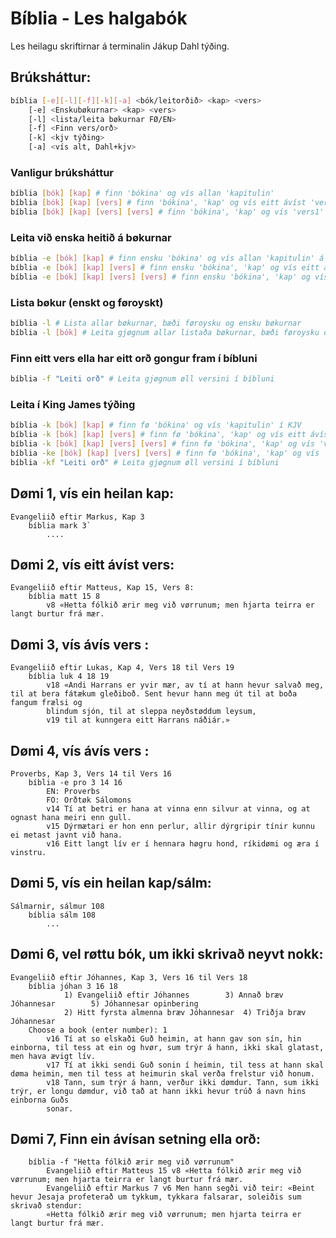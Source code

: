# Bíblia - Les halgabók
Les heilagu skriftirnar á terminalin Jákup Dahl týðing.

## Brúksháttur: 
```bash
bíblia [-e][-l][-f][-k][-a] <bók/leitorðið> <kap> <vers>
    [-e] <Enskubøkurnar> <kap> <vers>
    [-l] <lista/leita bøkurnar FØ/EN>
    [-f] <Finn vers/orð>
    [-k] <kjv týðing>
    [-a] <vís alt, Dahl+kjv>
```
### Vanligur brúksháttur
```bash
bíblia [bók] [kap] # finn 'bókina' og vís allan 'kapitulin'
bíblia [bók] [kap] [vers] # finn 'bókina', 'kap' og vís eitt ávíst 'vers'
bíblia [bók] [kap] [vers] [vers] # finn 'bókina', 'kap' og vís 'vers1' til 'vers2'
```
### Leita við enska heitið á bøkurnar
```bash
bíblia -e [bók] [kap] # finn ensku 'bókina' og vís allan 'kapitulin' á føroyskum
bíblia -e [bók] [kap] [vers] # finn ensku 'bókina', 'kap' og vís eitt ávíst 'vers' á føroyskum
bíblia -e [bók] [kap] [vers] [vers] # finn ensku 'bókina', 'kap' og vís 'vers1' til 'vers2' á føroyskum
```
### Lista bøkur (enskt og føroyskt)
```bash
bíblia -l # Lista allar bøkurnar, bæði føroysku og ensku bøkurnar
bíblia -l [bók] # Leita gjøgnum allar listaða bøkurnar, bæði føroysku og ensku bøkurnar
```
### Finn eitt vers ella har eitt orð gongur fram í bíbluni
```bash
bíblia -f "Leiti orð" # Leita gjøgnum øll versini í bíbluni
```
### Leita í King James týðing
```bash
bíblia -k [bók] [kap] # finn fø 'bókina' og vís 'kapitulin' í KJV
bíblia -k [bók] [kap] [vers] # finn fø 'bókina', 'kap' og vís eitt ávíst 'vers' í KJV
bíblia -k [bók] [kap] [vers] [vers] # finn fø 'bókina', 'kap' og vís 'vers1' til 'vers2' í KJV
bíblia -ke [bók] [kap] [vers] [vers] # finn fø 'bókina', 'kap' og vís 'vers1' til 'vers2' í KJV
bíblia -kf "Leiti orð" # Leita gjøgnum øll versini í bíbluni
```
## Dømi 1, vís ein heilan kap:
```
Evangeliið eftir Markus, Kap 3
    bíblia mark 3`
        ....
```
## Dømi 2, vís eitt ávíst vers:
```
Evangeliið eftir Matteus, Kap 15, Vers 8:
    bíblia matt 15 8
        v8 «Hetta fólkið ærir meg við vørrunum; men hjarta teirra er langt burtur frá mær.
```
## Dømi 3, vís ávís vers :
```
Evangeliið eftir Lukas, Kap 4, Vers 18 til Vers 19
    bíblia luk 4 18 19
        v18 «Andi Harrans er yvir mær, av tí at hann hevur salvað meg, til at bera fátækum gleðiboð. Sent hevur hann meg út til at boða fangum frælsi og 
        blindum sjón, til at sleppa neyðstøddum leysum,
        v19 til at kunngera eitt Harrans náðiár.»
```
## Dømi 4, vís ávís vers :
```
Proverbs, Kap 3, Vers 14 til Vers 16
    bíblia -e pro 3 14 16
        EN: Proverbs
        FO: Orðtøk Sálomons
        v14 Tí at betri er hana at vinna enn silvur at vinna, og at ognast hana meiri enn gull.
        v15 Dýrmætari er hon enn perlur, allir dýrgripir tínir kunnu ei metast javnt við hana.
        v16 Eitt langt lív er í hennara høgru hond, ríkidømi og æra í vinstru.
```
## Dømi 5, vís ein heilan kap/sálm:
```
Sálmarnir, sálmur 108
    bíblia sálm 108
        ...
```
## Dømi 6, vel røttu bók, um ikki skrivað neyvt nokk:
```
Evangeliið eftir Jóhannes, Kap 3, Vers 16 til Vers 18
    bíblia jóhan 3 16 18
            1) Evangeliið eftir Jóhannes		3) Annað bræv Jóhannesar		5) Jóhannesar opinbering
            2) Hitt fyrsta almenna bræv Jóhannesar	4) Triðja bræv Jóhannesar
    Choose a book (enter number): 1
        v16 Tí at so elskaði Guð heimin, at hann gav son sín, hin einborna, til tess at ein og hvør, sum trýr á hann, ikki skal glatast, men hava ævigt lív.
        v17 Tí at ikki sendi Guð sonin í heimin, til tess at hann skal døma heimin, men til tess at heimurin skal verða frelstur við honum.
        v18 Tann, sum trýr á hann, verður ikki dømdur. Tann, sum ikki trýr, er longu dømdur, við tað at hann ikki hevur trúð á navn hins einborna Guðs 
        sonar.
```
## Dømi 7, Finn ein ávísan setning ella orð:
```
    bíblia -f "Hetta fólkið ærir meg við vørrunum"
        Evangeliið eftir Matteus 15 v8 «Hetta fólkið ærir meg við vørrunum; men hjarta teirra er langt burtur frá mær.
        Evangeliið eftir Markus 7 v6 Men hann segði við teir: «Beint hevur Jesaja profeterað um tykkum, tykkara falsarar, soleiðis sum skrivað stendur:     
        «Hetta fólkið ærir meg við vørrunum; men hjarta teirra er langt burtur frá mær.

```    
